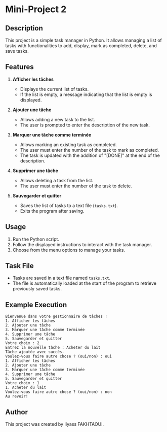# Mini-Project 2

## Description
This project is a simple task manager in Python. It allows managing a list of tasks with functionalities to add, display, mark as completed, delete, and save tasks.

## Features

1. **Afficher les tâches**
   - Displays the current list of tasks.
   - If the list is empty, a message indicating that the list is empty is displayed.

2. **Ajouter une tâche**
   - Allows adding a new task to the list.
   - The user is prompted to enter the description of the new task.

3. **Marquer une tâche comme terminée**
   - Allows marking an existing task as completed.
   - The user must enter the number of the task to mark as completed.
   - The task is updated with the addition of "[DONE]" at the end of the description.

4. **Supprimer une tâche**
   - Allows deleting a task from the list.
   - The user must enter the number of the task to delete.

5. **Sauvegarder et quitter**
   - Saves the list of tasks to a text file (`tasks.txt`).
   - Exits the program after saving.

## Usage

1. Run the Python script.
2. Follow the displayed instructions to interact with the task manager.
3. Choose from the menu options to manage your tasks.

## Task File

- Tasks are saved in a text file named `tasks.txt`.
- The file is automatically loaded at the start of the program to retrieve previously saved tasks.

## Example Execution

```
Bienvenue dans votre gestionnaire de tâches !
1. Afficher les tâches
2. Ajouter une tâche
3. Marquer une tâche comme terminée
4. Supprimer une tâche
5. Sauvegarder et quitter
Votre choix : 2
Entrez la nouvelle tâche : Acheter du lait
Tâche ajoutée avec succès.
Voulez-vous faire autre chose ? (oui/non) : oui
1. Afficher les tâches
2. Ajouter une tâche
3. Marquer une tâche comme terminée
4. Supprimer une tâche
5. Sauvegarder et quitter
Votre choix : 1
1. Acheter du lait
Voulez-vous faire autre chose ? (oui/non) : non
Au revoir!
```

## Author
This project was created by Ilyass FAKHTAOUI.
